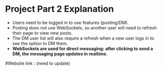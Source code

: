 # Project Part 2 Explanation

- Users need to be logged in to use features (posting/DM).
- Posting does not use WebSockets, so another user will need to refresh their page to view new posts.
- The DM user list will also require a refresh when a new user logs in to see the option to DM them.
- **WebSockets are used for direct messaging: after clicking to send a DM, the messaging page updates in realtime.**
  
#Website link : (need to update)
  

